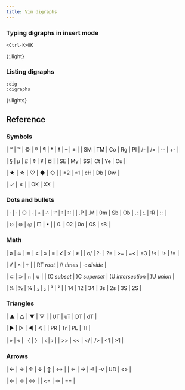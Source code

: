 ```yaml
---
title: Vim digraphs
---
```


### Typing digraphs in insert mode

```
<Ctrl-K>OK
```
{:.light}

### Listing digraphs


```
:dig
:digraphs
```
{:.lights}

## Reference

### Symbols

| ℠  | ™  | ©  | ®  | ¶  | †  | ‡  | &ndash; | ±  |
| SM | TM | Co | Rg | PI | /- | /= | --      | +- |

| §  | µ  | £  | ¢  | ¥  | ¤  |
| SE | My | $$ | Ct | Ye | Cu |

| ★  | ☆  | ♡  | ◆  | ◇  |
| *2 | *1 | cH | Db | Dw |

| ✓  | ✗  |
| OK | XX |

### Dots and bullets

| ⋅  | ·  | ○  | ∙  | ∘  | ∴  | ∵  | ∶  | ∷  |
| .P | .M | 0m | Sb | Ob | .: | :. | :R | :: |

| ⊙  | ⊚  | ◎   | □  | ▪  |
| 0. | 02 | 0o  | OS | sB |

### Math

| ø  | ≃  | ≅  | ≥  | ≤  | ≡  | ≮  | ≯  | ≠  |
| o/ | ?- | ?= | >= | =< | =3 | !< | !> | != |

| √         | ×          | ÷           |
| RT *root* | /\ *times* | -: *divide* |

| ⊂           | ⊃             | ∩                 | ∪          |
| (C *subset* | )C *superset* | (U *intersection* | )U *union* |

| ¼  | ½  | ¾  | ₃  | ₂  | ³  | ²  |
| 14 | 12 | 34 | 3s | 2s | 3S | 2S |

### Triangles

| ▲  | △  | ▼  | ▽  |
| UT | uT | DT | dT |

| ▶  | ▷  | ◀  | ◁  |
| PR | Tr | PL | Tl |

| »  | «  | 〈 | 〉 | ‹  | ›  |
| >> | << | </ | /> | <1 | >1 |

### Arrows

| ←  | →  | ↑  | ↓  | ↕ | ↔ |
| <- | -> | -! | -v | UD | <> |

| ⇐  | ⇒  | ⇔  |
| <= | => | == |

<style>
.all table tr td { text-align: center; }
.all table tr:first-child td { font-size: 1.3em; padding-bottom: 0; }
.all table tr:first-child+tr td { font-size: 0.9em; color: dodgerblue; border-top: 0; padding-top: 0; font-family: fira mono, monospace; }
.all table em { color: #aaa; font-size: 0.9em; font-style: normal; font-family: roboto, sans-serif; }
</sytle>
